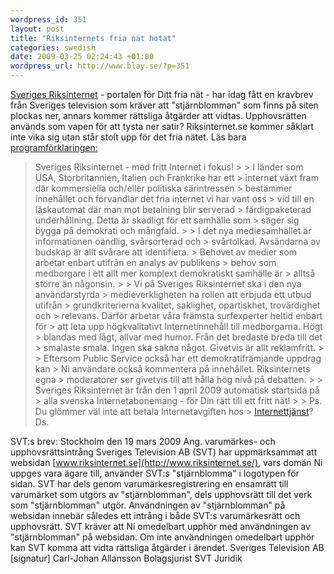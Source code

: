 ```yaml
--- 
wordpress_id: 351 
layout: post
title: "Riksinternets fria nät hotat" 
categories: swedish 
date: 2009-03-25 02:24:43 +01:00 
wordpress_url: http://www.blay.se/?p=351 
---
```


[Sveriges Riksinternet](http://www.riksinternet.se) - portalen för Ditt fria nät - har idag fått en kravbrev från Sveriges television som kräver att "stjärnblomman" som finns på siten plockas ner, annars kommer rättsliga åtgärder att vidtas. Upphovsrätten används som vapen för att tysta ner satir? Riksinternet.se kommer såklart inte vika sig utan står stolt upp för det fria nätet. Läs bara [programförklaringen:](http://www.riksinternet.se/content2.html)

> Sveriges Riksinternet - med fritt Internet i fokus! > > I länder som USA, Storbritannien, Italien och Frankrike har ett > internet växt fram där kommersiella och/eller politiska särintressen > bestämmer innehållet och förvandlar det fria internet vi har vant oss > vid till en läskautomat där man mot betalning blir serverad > färdigpaketerad underhållning. Detta är skadligt för ett samhälle som > säger sig bygga på demokrati och mångfald. > > I det nya mediesamhället är informationen oändlig, svårsorterad och > svårtolkad. Avsändarna av budskap är allt svårare att identifiera. > Behovet av medier som arbetar enbart utifrån en analys av publikens > behov som medborgare i ett allt mer komplext demokratiskt samhälle är > alltså större än någonsin. > > Vi på Sveriges Riksinternet ska i den nya användarstyrda > medieverkligheten ha rollen att erbjuda ett utbud utifrån > grundkriterierna kvalitet, saklighet, opartiskhet, trovärdighet och > relevans. Därför arbetar våra främsta surfexperter heltid enbart för > att leta upp högkvalitativt Internetinnehåll till medborgarna. Högt > blandas med lågt, allvar med humor. Från det bredaste breda till det > smalaste smala. Ingen ska sakna något. Givetvis är allt reklamfritt. > > Eftersom Public Service också har ett demokratifrämjande uppdrag kan > Ni användare också kommentera på innehållet. Riksinternets egna > moderatorer ser givetvis till att hålla hög nivå på debatten. > > Sveriges Riksinternet är från den 1 april 2009 automatisk startsida på > alla svenska Internetabonemang - för Din rätt till ett fritt nät! > > Ps. Du glömmer väl inte att betala Internetavgiften hos > [Internettjänst](http://www.internettjanst.se/)? Ds.

SVT:s brev: Stockholm den 19 mars 2009 Ang. varumärkes- och upphovsrättsintrång Sveriges Television AB (SVT) har uppmärksammat att websidan [www.riksinternet.se](http://www.riksinternet.se/), vars domän Ni uppges vara ägare till, använder SVT:s "stjärnblomma" i logotypen för sidan. SVT har dels genom varumärkesregistrering en ensamrätt till varumärket som utgörs av "stjärnblomman", dels upphovsrätt till det verk som "stjärnblomman" utgör. Användningen av "stjärnblomman" på websidan innebär således ett intrång i både SVT:s varumärkesrätt och upphovsrätt. SVT kräver att Ni omedelbart upphör med användningen av "stjärnblomman" på websidan. Om inte användningen omedelbart upphör kan SVT komma att vidta rättsliga åtgärder i ärendet. Sveriges Television AB [signatur] Carl-Johan Allansson Bolagsjurist SVT Juridik 
